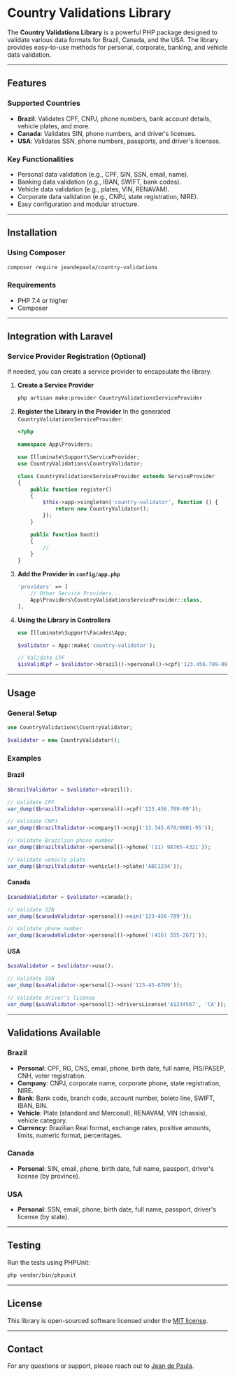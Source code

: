 # Country Validations Library

The **Country Validations Library** is a powerful PHP package designed to validate various data formats for Brazil, Canada, and the USA. The library provides easy-to-use methods for personal, corporate, banking, and vehicle data validation.

---

## Features

### Supported Countries
- **Brazil**: Validates CPF, CNPJ, phone numbers, bank account details, vehicle plates, and more.
- **Canada**: Validates SIN, phone numbers, and driver's licenses.
- **USA**: Validates SSN, phone numbers, passports, and driver's licenses.

### Key Functionalities
- Personal data validation (e.g., CPF, SIN, SSN, email, name).
- Banking data validation (e.g., IBAN, SWIFT, bank codes).
- Vehicle data validation (e.g., plates, VIN, RENAVAM).
- Corporate data validation (e.g., CNPJ, state registration, NIRE).
- Easy configuration and modular structure.

---

## Installation

### Using Composer

```bash
composer require jeandepaula/country-validations
```

### Requirements
- PHP 7.4 or higher
- Composer

---

## Integration with Laravel

### Service Provider Registration (Optional)
If needed, you can create a service provider to encapsulate the library.

1. **Create a Service Provider**
   ```php
   php artisan make:provider CountryValidationsServiceProvider
   ```

2. **Register the Library in the Provider**
   In the generated `CountryValidationsServiceProvider`:
   ```php
   <?php

   namespace App\Providers;

   use Illuminate\Support\ServiceProvider;
   use CountryValidations\CountryValidator;

   class CountryValidationsServiceProvider extends ServiceProvider
   {
       public function register()
       {
           $this->app->singleton('country-validator', function () {
               return new CountryValidator();
           });
       }

       public function boot()
       {
           //
       }
   }
   ```

3. **Add the Provider in `config/app.php`**
   ```php
   'providers' => [
       // Other Service Providers...
       App\Providers\CountryValidationsServiceProvider::class,
   ],
   ```

4. **Using the Library in Controllers**
   ```php
   use Illuminate\Support\Facades\App;

   $validator = App::make('country-validator');

   // Validate CPF
   $isValidCpf = $validator->brazil()->personal()->cpf('123.456.789-09');
   ```

---

## Usage

### General Setup

```php
use CountryValidations\CountryValidator;

$validator = new CountryValidator();
```

### Examples

#### Brazil

```php
$brazilValidator = $validator->brazil();

// Validate CPF
var_dump($brazilValidator->personal()->cpf('123.456.789-09'));

// Validate CNPJ
var_dump($brazilValidator->company()->cnpj('12.345.678/0001-95'));

// Validate Brazilian phone number
var_dump($brazilValidator->personal()->phone('(11) 98765-4321'));

// Validate vehicle plate
var_dump($brazilValidator->vehicle()->plate('ABC1234'));
```

#### Canada

```php
$canadaValidator = $validator->canada();

// Validate SIN
var_dump($canadaValidator->personal()->sin('123-456-789'));

// Validate phone number
var_dump($canadaValidator->personal()->phone('(416) 555-2671'));
```

#### USA

```php
$usaValidator = $validator->usa();

// Validate SSN
var_dump($usaValidator->personal()->ssn('123-45-6789'));

// Validate driver's license
var_dump($usaValidator->personal()->driversLicense('A1234567', 'CA'));
```

---

## Validations Available

### Brazil
- **Personal**: CPF, RG, CNS, email, phone, birth date, full name, PIS/PASEP, CNH, voter registration.
- **Company**: CNPJ, corporate name, corporate phone, state registration, NIRE.
- **Bank**: Bank code, branch code, account number, boleto line, SWIFT, IBAN, BIN.
- **Vehicle**: Plate (standard and Mercosul), RENAVAM, VIN (chassis), vehicle category.
- **Currency**: Brazilian Real format, exchange rates, positive amounts, limits, numeric format, percentages.

### Canada
- **Personal**: SIN, email, phone, birth date, full name, passport, driver's license (by province).

### USA
- **Personal**: SSN, email, phone, birth date, full name, passport, driver's license (by state).

---

## Testing

Run the tests using PHPUnit:

```bash
php vendor/bin/phpunit
```

---

## License
This library is open-sourced software licensed under the [MIT license](LICENSE).

---

## Contact
For any questions or support, please reach out to [Jean de Paula](mailto:seu-email@example.com).

